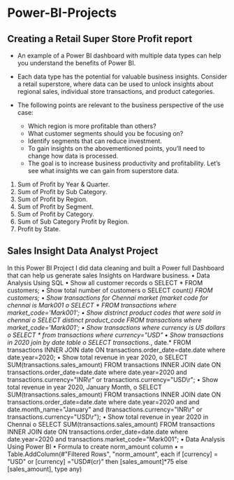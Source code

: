 # Power-BI-Projects
## Creating a Retail Super Store Profit report
- An example of a Power BI dashboard with multiple data types can help you understand the benefits of Power BI. 
 - Each data type has the potential for valuable business insights. Consider a retail superstore, where data can be used to unlock insights about regional sales, individual store transactions, and product categories.

- The following points are relevant to the business perspective of the use case:
  - Which region is more profitable than others?
  - What customer segments should you be focusing on?
  - Identify segments that can reduce investment.
  - To gain insights on the abovementioned points, you’ll need to change how data is processed. 
  - The goal is to increase business productivity and profitability. Let’s see what insights we can gain from superstore data.
1. Sum of Profit by Year & Quarter.
2. Sum of Profit by Sub Category.
3. Sum of Profit by Region.
4. Sum of Profit by Segment.
5. Sum of Profit by Category.
6. Sum of Sub Category Profit by Region.
7. Profit by State.

## Sales Insight Data Analyst Project
In this Power BI Project I did data cleaning and built a Power full Dashboard that can help us generate sales Insights on Hardware business.
•	Data Analysis Using SQL
•	Show all customer records
o	SELECT * FROM customers;
•	Show total number of customers
o	SELECT count(*) FROM customers;
•	Show transactions for Chennai market (market code for chennai is Mark001
o	SELECT * FROM transactions where market_code='Mark001';
•	Show distrinct product codes that were sold in chennai
o	SELECT distinct product_code FROM transactions where market_code='Mark001';
•	Show transactions where currency is US dollars
o	SELECT * from transactions where currency="USD"
•	Show transactions in 2020 join by date table
o	SELECT transactions.*, date.* FROM transactions INNER JOIN date ON transactions.order_date=date.date where date.year=2020;
•	Show total revenue in year 2020,
o	SELECT SUM(transactions.sales_amount) FROM transactions INNER JOIN date ON transactions.order_date=date.date where date.year=2020 and transactions.currency="INR\r" or transactions.currency="USD\r";
•	Show total revenue in year 2020, January Month,
o	SELECT SUM(transactions.sales_amount) FROM transactions INNER JOIN date ON transactions.order_date=date.date where date.year=2020 and and date.month_name="January" and (transactions.currency="INR\r" or transactions.currency="USD\r");
•	Show total revenue in year 2020 in Chennai
o	SELECT SUM(transactions.sales_amount) FROM transactions INNER JOIN date ON transactions.order_date=date.date where date.year=2020 and transactions.market_code="Mark001";
•	Data Analysis Using Power BI
•	Formula to create norm_amount column
•	= Table.AddColumn(#"Filtered Rows", "norm_amount", each if [currency] = "USD" or [currency] ="USD#(cr)" then [sales_amount]*75 else [sales_amount], type any)
